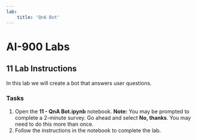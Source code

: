 ```yaml
---
lab:
    title: 'QnA Bot'
---
```


# AI-900 Labs
## 11 Lab Instructions
In this lab we will create a bot that answers user questions.

### Tasks
1.  Open the **11 - QnA Bot.ipynb** notebook. 
    **Note:** You may be prompted to complete a 2-minute survey. Go ahead and select **No, thanks**. You may need to do this more than once.
2.  Follow the instructions in the notebook to complete the lab.
